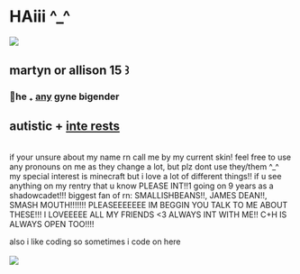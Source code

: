 # HAiii ^_^ 
<img src="https://files.catbox.moe/52b3fw.png">
<h2>martyn or allison 15 ꒱<br></h4>
<h3>🍍he ₊ <a href="https://en.pronouns.page/@limitedlife">any</a> gyne bigender<br></h3>
<h2>autistic + <a href="https://rentry.co/periodictablenya">inte rests</a></h2>
<br>if your unsure about my name rn call me by my current skin!
feel free to use any pronouns on me as they change a lot, but plz dont use they/them ^_^
<br>
my special interest is minecraft but i love a lot of different things!!
if u see anything on my rentry that u know PLEASE INT!!1
going on 9 years as a shadowcadet!!! biggest fan of rn: SMALLISHBEANS!!,
JAMES DEAN!!, SMASH MOUTH!!!!!!! PLEASEEEEEEE IM BEGGIN YOU TALK TO ME ABOUT THESE!!!
I LOVEEEEE ALL MY FRIENDS <3 ALWAYS INT WITH ME!!
C+H IS ALWAYS OPEN TOO!!!!
<br>
<p>also i like coding so sometimes i code on here<!!</p>
<br>
<br>
<img src="https://codehs.com/uploads/433549f997906dcefd9f70820b77b08c">
